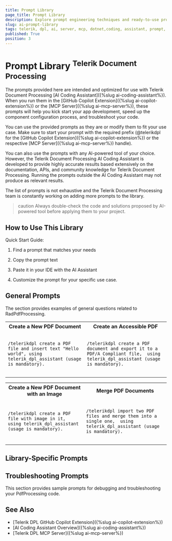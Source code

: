 ```yaml
---
title: Prompt Library
page_title: Prompt Library
description: Explore prompt engineering techniques and ready-to-use prompt templates for the AI coding assistant of Telerik Document Processing Libraries.
slug: ai-prompt-library
tags: telerik, dpl, ai, server, mcp, dotnet,coding, assistant, prompt, library
published: True
position: 3
---
```


# Prompt Library <sup>Telerik Document Processing</sup>

The prompts provided here are intended and optimized for use with Telerik Document Processing [AI Coding Assistant]({%slug ai-coding-assistant%}). When you run them in the [GitHub Copilot Extension]({%slug ai-copilot-extension%}) or the [MCP Server]({%slug ai-mcp-server%}), these prompts will help you kick start your app development, speed up the component configuration process, and troubleshoot your code.

You can use the provided prompts as they are or modify them to fit your use case. Make sure to start your prompt with the required prefix (@telerikdpl for the [GitHub Copilot Extension]({%slug ai-copilot-extension%}) or the respective [MCP Server]({%slug ai-mcp-server%}) handle).

You can also use the prompts with any AI-powered tool of your choice. However, the Telerik Document Processing AI Coding Assistant is developed to provide highly accurate results based extensively on the documentation, APIs, and community knowledge for Telerik Document Processing. Running the prompts outside the AI Coding Assistant may not produce as relevant results.

The list of prompts is not exhaustive and the Telerik Document Processing team is constantly working on adding more prompts to the library.

>caution Always double-check the code and solutions proposed by AI-powered tool before applying them to your project.

## How to Use This Library

Quick Start Guide:

1. Find a prompt that matches your needs

1. Copy the prompt text

1. Paste it in your IDE with the AI Assistant

1. Customize the prompt for your specific use case. 

## General Prompts

The section provides examples of general questions related to RadPdfProcessing.

<table>
		<tr>
			<th>Create a New PDF Document</th>
      <th>Create an Accessible PDF</th>
		</tr>
    <tr>  
      <td>
        <pre><code>
/telerikdpl create a PDF file and insert text "Hello world", using telerik_dpl_assistant (usage is mandatory).
			  </code></pre>
      </td>
            <td>
         <pre><code>
/telerikdpl create a PDF document and export it to a PDF/A Compliant file,  using telerik_dpl_assistant (usage is mandatory).
			  </code></pre>
      </td>
    </tr>   
</table>   

<table>
		<tr>
			<th>Create a New PDF Document with an Image</th>
      <th>Merge PDF Documents</th>
		</tr>
    <tr>  
      <td>
      <pre><code>
/telerikdpl create a PDF file with image in it, using telerik_dpl_assistant (usage is mandatory).
			  </code></pre>
      </td>
      <td>
        <pre><code>
/telerikdpl import two PDF files and merge them into a single one,  using telerik_dpl_assistant (usage is mandatory).
			  </code></pre>
      </td>
    </tr>   
</table>  

## Library-Specific Prompts

## Troubleshooting Prompts

This section provides sample prompts for debugging and troubleshooting your PdfProcessing code.

## See Also

* [Telerik DPL GitHub Copilot Extension]({%slug ai-copilot-extension%})
* [AI Coding Assistant Overview]({%slug ai-coding-assistant%})
* [Telerik DPL MCP Server]({%slug ai-mcp-server%})